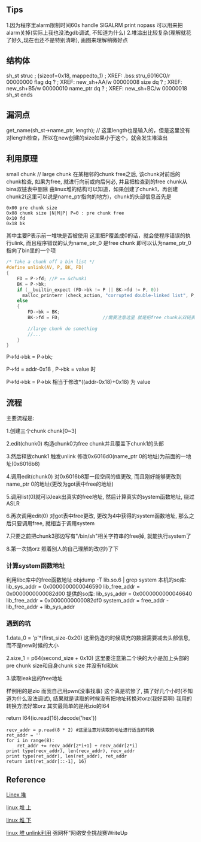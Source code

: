 ## Tips
1.因为程序里alarm限制时间60s
handle SIGALRM print nopass 可以用来把alarm关掉(实际上我也没法gdb调试, 不知道为什么)
2.堆溢出比较复杂(理解就花了好久,现在也还不是特别清晰), 画图来理解稍微好点

## 结构体
 sh_st           struc ; (sizeof=0x18, mappedto_1) ; XREF: .bss:stru_6016C0/r
00000000 flag            dq ?                    ; XREF: new_sh+AA/w
00000008 size            dq ?                    ; XREF: new_sh+B5/w
00000010 name_ptr        dq ?                    ; XREF: new_sh+BC/w
00000018 sh_st           ends

## 漏洞点
get_name(sh_st->name_ptr, length); // 这里length也是输入的，但是这里没有对length检查，所以在new创建的size如果小于这个，就会发生堆溢出

## 利用原理
small chunk // large chunk 在某相邻的chunk free之后, 该chunk对前后的chunk检查, 如果为free, 就进行向前或向后何必, 并且把检查到的free chunk从bins双链表中删除
由linux堆的结构可以知道，如果创建了chunk1，再创建chunk2(这里可以说是name_ptr指向的地方)，chunk的头部信息首先是
```
0x00 pre chunk size
0x08 chunk size |N|M|P| P=0 : pre chunk free
0x10 fd
0x18 bk
```
其中主要P表示前一堆块是否被使用
这里把P覆盖成0的话，就会使程序错误的执行ulink, 而且程序错误的认为name_ptr_0 是free chunk 即可以认为name_ptr_0指向了bin里的一个项
```c
/* Take a chunk off a bin list */
#define unlink(AV, P, BK, FD)
{                             
    FD = P->fd;	//P == &chunk1					          
    BK = P->bk;								   
    if (__builtin_expect (FD->bk != P || BK->fd != P, 0))		    
      malloc_printerr (check_action, "corrupted double-linked list", P, AV); 
    else
    {								    
        FD->bk = BK;				
        BK->fd = FD;                //需要注意这里 就是把free chunk从双链表删除
      
        //large chunk do something
        //...
    }
}
```
P->fd->bk = P->bk; 

P->fd = addr-0x18 , P->bk = value 时 

P->fd->bk = P->bk 相当于修改*((addr-0x18)+0x18) 为 value


## 流程
主要流程是:

1.创建三个chunk chunk[0~3]

2.edit(chunk0) 构造chunk0为free chunk并且覆盖下chunk1的头部

3.然后释放chunk1 触发unlink 修改0x6016d0(name_ptr 0的地址)为前面的一地址(0x6016b8)

4.调用edit(chunk0) 对0x6016b8那一段空间的值更改, 而且刚好能够更改到name_ptr 0的地址(更改为got表中free的地址)

5.调用list(0)就可以leak出真实的free地址, 然后计算真实的system函数地址, 绕过ASLR

6.再次调用edit(0) 对got表中free更改, 更改为4中获得的system函数地址, 那么之后只要调用free, 就相当于调用system

7.只要之前把chunk3那边写有"/bin/sh"相关字符串的free掉, 就能执行system了

8.第一次搞orz 照着别人的自己理解的改(抄)了下

### 计算system函数地址
利用libc库中的free函数地址
objdump -T lib.so.6 | grep system 
本机的so库: lib_sys_addr =  0x0000000000046590
            lib_free_addr = 0x0000000000082d00
提供的so库: lib_sys_addr =  0x0000000000046640
            lib_free_addr = 0x0000000000082df0
system_addr = free_addr - lib_free_addr + lib_sys_addr

### 遇到的坑
1.data_0  = 'p'*(first_size-0x20)   这里伪造的时候填充的数据需要减去头部信息, 而不是new时候的大小

2.size_1  = p64(second_size + 0x10) 这里要注意第二个块的大小是加上头部的pre chunk size和自身chunk size 并没有fd和bk

3.读取leak出的free地址

样例用的是zio 而我自己用pwn(没事找事)
这个真是坑惨了, 搞了好几个小时(不知道为什么没法调试), 结果就是读取的时候没有把地址转换对orz(我好菜啊)
我用的转换方法好笨orz 其实最简单的是用zio的l64

return l64(io.read(16).decode('hex'))
```
recv_addr = p.read(8 * 2) #这里注意对读取的地址进行适当的转换
ret_addr = ''
for i in range(8):
    ret_addr += recv_addr[2*i+1] + recv_addr[2*i]
print type(recv_addr), len(recv_addr), recv_addr
print type(ret_addr), len(ret_addr), ret_addr
return int(ret_addr[::-1], 16)
```

## Reference
[Linex 堆](http://tyrande000.how/2016/02/20/linux%E4%B8%8B%E7%9A%84%E5%A0%86%E7%AE%A1%E7%90%86/)

[linux 堆 上](https://jiji262.github.io/wooyun_articles/drops/Linux%E5%A0%86%E7%AE%A1%E7%90%86%E5%AE%9E%E7%8E%B0%E5%8E%9F%E7%90%86%E5%AD%A6%E4%B9%A0%E7%AC%94%E8%AE%B0%20(%E4%B8%8A%E5%8D%8A%E9%83%A8).html)

[linux 堆 下](https://jiji262.github.io/wooyun_articles/drops/Linux%E5%A0%86%E5%86%85%E5%AD%98%E7%AE%A1%E7%90%86%E6%B7%B1%E5%85%A5%E5%88%86%E6%9E%90(%E4%B8%8B%E5%8D%8A%E9%83%A8).html)

[linux 堆 unlink利用](http://tyrande000.how/2016/03/21/linux%E5%A0%86%E6%BA%A2%E5%87%BA%E5%AE%9E%E4%BE%8B%E5%88%86%E6%9E%90/)
强网杯”网络安全挑战赛WriteUp
